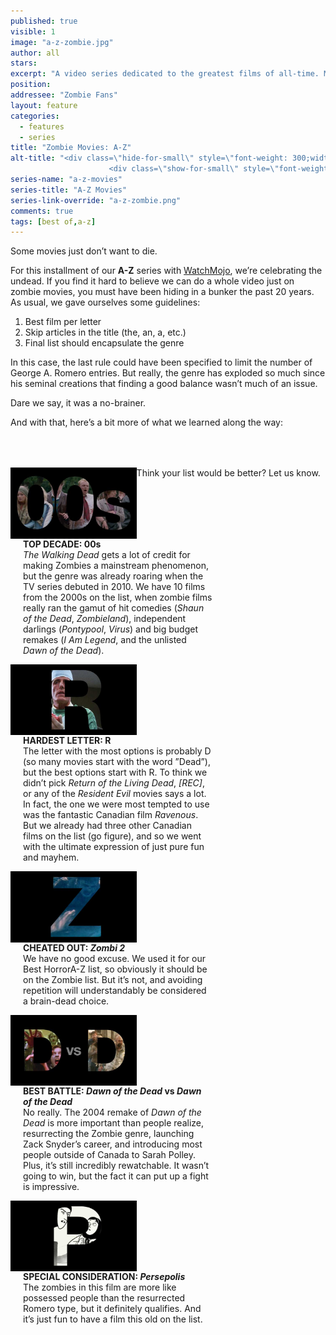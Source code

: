 ```yaml
---
published: true
visible: 1
image: "a-z-zombie.jpg"
author: all
stars: 
excerpt: "A video series dedicated to the greatest films of all-time. Made In partnership with our friends at WatchMojo."
position: 
addressee: "Zombie Fans"
layout: feature
categories: 
  - features
  - series
title: "Zombie Movies: A-Z"
alt-title: "<div class=\"hide-for-small\" style=\"font-weight: 300;width: 16rem;margin: -10rem auto 0 auto;font-family: Helvetica Neue;color: #fff;font-size: 1.5rem;padding-left: 2rem;text-align: center;\">The greatest movies of all time</div>
	                  <div class=\"show-for-small\" style=\"font-weight: 300;width: 10rem;margin: 3.5rem auto 0 auto;font-family: Helvetica Neue;color: #fff;font-size: 1rem;padding-left: 1rem;text-align: center;\">The greatest movies of all time</div>"
series-name: "a-z-movies"
series-title: "A-Z Movies"
series-link-override: "a-z-zombie.png"
comments: true
tags: [best of,a-z]
---
```

Some movies just don’t want to die. 

For this installment of our **A-Z** series with [WatchMojo](https://www.youtube.com/channel/UCaWd5_7JhbQBe4dknZhsHJg), we’re celebrating the undead. If you find it hard to believe we can do a whole video just on zombie movies, you must have been hiding in a bunker the past 20 years. 
As usual, we gave ourselves some guidelines:

1. Best film per letter
1. Skip articles in the title (the, an, a, etc.)
1. Final list should encapsulate the genre

In this case, the last rule could have been specified to limit the number of George A. Romero entries. But really, the genre has exploded so much since his seminal creations that finding a good balance wasn’t much of an issue. 

Dare we say, it was a no-brainer. 

And with that, here’s a bit more of what we learned along the way: 

<div class="clearfix" style="margin-top:4rem;width:100%;">
	<div style="height:100%;float:left;width:40%;">
		<img style="vertical-align: top;display: inline-block;" src="/assets/img/features/inline/a-z-zombie/top-decade.jpg"> 
	</div>
	<p style="margin-top:0;float:left;width:60%;padding-left: 20px;">
		<strong>TOP DECADE: 00s</strong><br />
		<em>The Walking Dead</em> gets a lot of credit for making Zombies a mainstream phenomenon, but the genre was already roaring when the TV series debuted in 2010. We have 10 films from the 2000s on the list, when zombie films really ran the gamut of hit comedies (<em>Shaun of the Dead</em>, <em>Zombieland</em>), independent darlings (<em>Pontypool</em>, <em>Virus</em>) and big budget remakes (<em>I Am Legend</em>, and the unlisted <em>Dawn of the Dead</em>).
	</p>
</div>

<div class="clearfix"  style="margin-top:4rem;width:100%;">
	<div style="height:100%;float:left;width:40%;">
		<img style="vertical-align: top;display: inline-block;" src="/assets/img/features/inline/a-z-zombie/hardest-letter.jpg"> 
	</div>
	<p style="margin-top:0;float:left;width:60%;padding-left: 20px;">
		<strong>HARDEST LETTER: R</strong><br />
		The letter with the most options is probably D (so many movies start with the word ”Dead”), but the best options start with R. To think we didn’t pick <em>Return of the Living Dead</em>, <em>[REC]</em>, or any of the <em>Resident Evil</em> movies says a lot. In fact, the one we were most tempted to use was the fantastic Canadian film <em>Ravenous</em>. But we already had three other Canadian films on the list (go figure), and so we went with the ultimate expression of just pure fun and mayhem.
	</p>
</div>

<div class="clearfix"  style="margin-top:4rem;width:100%;">
	<div style="height:100%;float:left;width:40%;">
		<img style="vertical-align: top;display: inline-block;" src="/assets/img/features/inline/a-z-zombie/cheated-out.jpg"> 
	</div>
	<p style="margin-top:0;float:left;width:60%;padding-left: 20px;">
		<strong>CHEATED OUT: <em>Zombi 2</em></strong><br />
		We have no good excuse. We used it for our Best HorrorA-Z list, so obviously it should be on the Zombie list. But it’s not, and avoiding repetition will understandably be considered a brain-dead choice. 
	</p>
</div>

<div class="clearfix" style="margin-top:4rem;width:100%;">
	<div style="height:100%;float:left;width:40%;">
		<img style="vertical-align: top;display: inline-block;" src="/assets/img/features/inline/a-z-zombie/best-battle.jpg"> 
	</div>
	<p style="margin-top:0;float:left;width:60%;padding-left: 20px;">
		<strong>BEST BATTLE: <em>Dawn of the Dead</em> <strong>vs</strong> <em>Dawn of the Dead</em></strong><br />
		No really. The 2004 remake of <em>Dawn of the Dead</em> is more important than people realize, resurrecting the Zombie genre, launching Zack Snyder’s career, and introducing most people outside of Canada to Sarah Polley. Plus, it’s still incredibly rewatchable. It wasn’t going to win, but the fact it can put up a fight is impressive. 
	</p>
</div>

<div class="clearfix"  style="margin:4rem 0;width:100%;">
	<div style="height:100%;float:left;width:40%;">
		<img style="vertical-align: top;display: inline-block;" src="/assets/img/features/inline/a-z-zombie/special-consideration.jpg"> 
	</div>
	<p style="margin-top:0;float:left;width:60%;padding-left: 20px;">
		<strong>SPECIAL CONSIDERATION: <em>Persepolis</em></strong><br />
	     The zombies in this film are more like possessed people than the resurrected Romero type, but it definitely qualifies. And it’s just fun to have a film this old on the list. 
	</p>
</div>

Think your list would be better? Let us know.